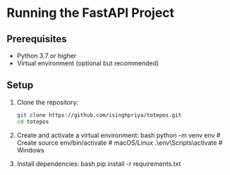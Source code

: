 # Running the FastAPI Project

## Prerequisites
- Python 3.7 or higher
- Virtual environment (optional but recommended)

## Setup
1. Clone the repository:
   ```bash
   git clone https://github.com/isinghpriya/totepos.git
   cd totepos

2. Create and activate a virtual environment:
bash
python -m venv env        # Create
source env/bin/activate    # macOS/Linux
.\env\Scripts\activate     # Windows

3. Install dependencies:
bash
pip install -r requirements.txt
